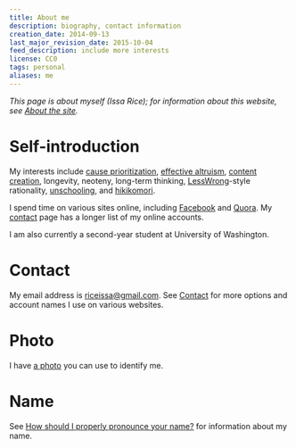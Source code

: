 ```yaml
---
title: About me
description: biography, contact information
creation_date: 2014-09-13
last_major_revision_date: 2015-10-04
feed_description: include more interests
license: CC0
tags: personal
aliases: me
---
```


*This page is about myself (Issa Rice); for information about this
website, see [About the site]().*

# Self-introduction

My interests include
[cause prioritization](http://causeprioritization.org/),
[effective altruism](),
[content creation](content-creation),
longevity,
neoteny,
long-term thinking,
[LessWrong]()-style rationality,
[unschooling](),
and [hikikomori](!w).

I spend time on various sites online, including [Facebook]() and [Quora]().
My [contact]() page has a longer list of my online accounts.

I am also currently a second-year student at University of Washington.

# Contact

My email address is [riceissa@gmail.com][email].  See [Contact]() for
more options and account names I use on various websites.

[email]: mailto:riceissa@gmail.com

# Photo

I have [a photo](identification-photo.jpg) you can use to identify me.

# Name

See [How should I properly pronounce your name?]() for information about
my name.
